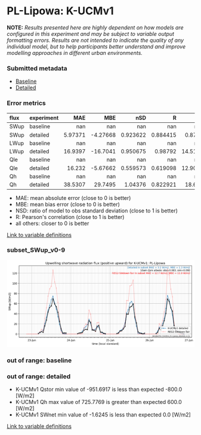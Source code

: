 # PL-Lipowa: K-UCMv1

**NOTE:** *Results presented here are highly dependent on how models are configured in this experiment and may be subject to variable output formatting errors. Results are not intended to indicate the quality of any individual model, but to help participants better understand and improve modelling approaches in different urban environments.*

### Submitted metadata

- [Baseline](K-UCMv1_PL-Lipowa_baseline_attrs.md)
- [Detailed](K-UCMv1_PL-Lipowa_detailed_attrs.md)

### Error metrics

| flux   | experiment   |       MAE |       MBE |        nSD |          R |      5th |       95th |     RMSE |      cRMSE |      AMBE |       1-nSD |         1-R |   nSkewness |   nKurtosis |    Overlap |
|:-------|:-------------|----------:|----------:|-----------:|-----------:|---------:|-----------:|---------:|-----------:|----------:|------------:|------------:|------------:|------------:|-----------:|
| SWup   | baseline     | nan       | nan       | nan        | nan        | nan      | nan        | nan      | nan        | nan       | nan         | nan         |  nan        |  nan        | nan        |
| SWup   | detailed     |   5.97371 |  -4.27668 |   0.923622 |   0.884415 |   0.8783 |   0.815201 |  10.4601 |   0.468345 |   4.27668 |   0.0763794 |   0.115585  |    0.340926 |    0.182561 |   0.14528  |
| LWup   | baseline     | nan       | nan       | nan        | nan        | nan      | nan        | nan      | nan        | nan       | nan         | nan         |  nan        |  nan        | nan        |
| LWup   | detailed     |  16.9397  | -16.7041  |   0.950675 |   0.98792  |  14.5136 |  27.6949   |  19.2089 |   0.159378 |  16.7041  |   0.0493266 |   0.0120801 |    0.336592 |    0.785582 |   0.127003 |
| Qle    | baseline     | nan       | nan       | nan        | nan        | nan      | nan        | nan      | nan        | nan       | nan         | nan         |  nan        |  nan        | nan        |
| Qle    | detailed     |  16.232   |  -5.67662 |   0.559573 |   0.619098 |  12.9076 |  27.5236   |  26.2344 |   0.787566 |   5.67662 |   0.440427  |   0.380902  |    0.293776 |    0.279325 |   0.277412 |
| Qh     | baseline     | nan       | nan       | nan        | nan        | nan      | nan        | nan      | nan        | nan       | nan         | nan         |  nan        |  nan        | nan        |
| Qh     | detailed     |  38.5307  |  29.7495  |   1.04376  |   0.822921 |  18.667  |  33.7539   |  50.5694 |   0.609565 |  29.7495  |   0.0437538 |   0.177079  |    0.173493 |    0.293715 |   0.341263 |

 - MAE: mean absolute error (close to 0 is better)
 - MBE: mean bias error (close to 0 is better)
 - NSD: ratio of model to obs standard deviation (close to 1 is better)
 - R: Pearson's correlation (close to 1 is better)
 - all others: closer to 0 is better

[Link to variable definitions](../modelattrs/variable_definitions.md)

### <a name="subset_swup_v0-9"></a>subset_SWup_v0-9
[![K-UCMv1_PL-Lipowa_subset_SWup_v0-9.png](K-UCMv1_PL-Lipowa_subset_SWup_v0-9.png)](K-UCMv1_PL-Lipowa_subset_SWup_v0-9.png)

### out of range: baseline


### out of range: detailed

 - K-UCMv1 Qstor min value of -951.6917 is less than expected -800.0 [W/m2]
 - K-UCMv1 Qh max value of 725.7769 is greater than expected 600.0 [W/m2]
 - K-UCMv1 SWnet min value of -1.6245 is less than expected 0.0 [W/m2]


[Link to variable definitions](../modelattrs/variable_definitions.md)

